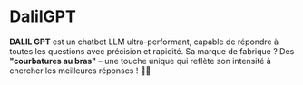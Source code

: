 # DalilGPT
**DALIL GPT** est un chatbot LLM ultra-performant, capable de répondre à toutes les questions avec précision et rapidité. Sa marque de fabrique ? Des **"courbatures au bras"** – une touche unique qui reflète son intensité à chercher les meilleures réponses ! 💪🤖

